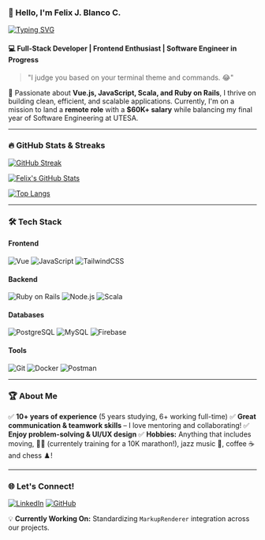 ### 👋 Hello, I'm Felix J. Blanco C. 

[![Typing SVG](https://readme-typing-svg.demolab.com/?lines=Full-Stack+Developer;Frontend+Enthusiast;Software+Engineer+in+Progress;Always+Learning+New+Things)](https://git.io/typing-svg)

#### 💻 **Full-Stack Developer | Frontend Enthusiast | Software Engineer in Progress**

> "I judge you based on your terminal theme and commands. 😂"

🚀 Passionate about **Vue.js, JavaScript, Scala, and Ruby on Rails**, I thrive on building clean, efficient, and scalable applications. Currently, I'm on a mission to land a **remote role** with a **$60K+ salary** while balancing my final year of Software Engineering at UTESA.

---

### 🔥 **GitHub Stats & Streaks**

[![GitHub Streak](https://streak-stats.demolab.com?user=FelixBC&theme=monokai-metallian&border_radius=10&fire=FF4500&ring=FF4500&sideLabels=FFFFFF&currStreakLabel=FF4500&count_private=true&include_all_commits=true)](https://git.io/streak-stats)
 
[![Felix's GitHub Stats](https://github-readme-stats.vercel.app/api?username=FelixBC&show_icons=true&theme=dark&bg_color=151515&title_color=FFA500&text_color=00FF00&icon_color=FF4500&count_private=true&include_all_commits=true&hide_border=true&border_radius=10&rank_icon=github)](https://github.com/anuraghazra/github-readme-stats)

[![Top Langs](https://github-readme-stats.vercel.app/api/top-langs/?username=FelixBC&layout=compact&theme=dark&bg_color=151515&title_color=FFA500&text_color=00FF00&icon_color=FF4500&hide_border=true&border_radius=10&count_private=true&langs_count=10)](https://github.com/anuraghazra/github-readme-stats)

---

### 🛠 **Tech Stack**

#### Frontend
![Vue](https://img.shields.io/badge/Vue.js-35495E?style=for-the-badge&logo=vue.js&logoColor=4FC08D)
![JavaScript](https://img.shields.io/badge/JavaScript-F7DF1E?style=for-the-badge&logo=javascript&logoColor=black)
![TailwindCSS](https://img.shields.io/badge/TailwindCSS-38B2AC?style=for-the-badge&logo=tailwind-css&logoColor=white)

#### Backend
![Ruby on Rails](https://img.shields.io/badge/Ruby_on_Rails-CC0000?style=for-the-badge&logo=ruby-on-rails&logoColor=white)
![Node.js](https://img.shields.io/badge/Node.js-43853D?style=for-the-badge&logo=node.js&logoColor=white)
![Scala](https://img.shields.io/badge/Scala-DC322F?style=for-the-badge&logo=scala&logoColor=white)

#### Databases
![PostgreSQL](https://img.shields.io/badge/PostgreSQL-316192?style=for-the-badge&logo=postgresql&logoColor=white)
![MySQL](https://img.shields.io/badge/MySQL-00000F?style=for-the-badge&logo=mysql&logoColor=white)
![Firebase](https://img.shields.io/badge/Firebase-ffca28?style=for-the-badge&logo=firebase&logoColor=black)

#### Tools
![Git](https://img.shields.io/badge/Git-F05032?style=for-the-badge&logo=git&logoColor=white)
![Docker](https://img.shields.io/badge/Docker-2496ED?style=for-the-badge&logo=docker&logoColor=white)
![Postman](https://img.shields.io/badge/Postman-FF6C37?style=for-the-badge&logo=postman&logoColor=white)

---

### 🏆 **About Me**
✅ **10+ years of experience** (5 years studying, 6+ working full-time)
✅ **Great communication & teamwork skills** – I love mentoring and collaborating!
✅ **Enjoy problem-solving & UI/UX design**
✅ **Hobbies:** Anything that includes moving, 🏃‍♂️ (currentely training for a 10K marathon!), jazz music 🎷, coffee ☕ and chess ♟️!

---

### 🌐 **Let's Connect!**
[![LinkedIn](https://img.shields.io/badge/LinkedIn-blue?style=for-the-badge&logo=linkedin)](https://www.linkedin.com/in/felix-blanco-cabrera-b22ba21b7)
[![GitHub](https://img.shields.io/badge/GitHub-black?style=for-the-badge&logo=github)](https://github.com/FelixBC)

💡 **Currently Working On:** Standardizing `MarkupRenderer` integration across our projects.

